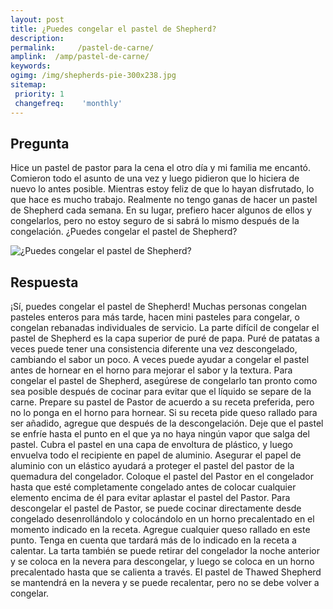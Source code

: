 ```yaml
---
layout: post
title: ¿Puedes congelar el pastel de Shepherd?  
description: 
permalink:     /pastel-de-carne/
amplink:  /amp/pastel-de-carne/
keywords: 
ogimg: /img/shepherds-pie-300x238.jpg
sitemap:
 priority: 1
 changefreq:    'monthly'
---
```




## Pregunta

Hice un pastel de pastor para la cena el otro día y mi familia me encantó. Comieron todo el asunto de una vez y luego pidieron que lo hiciera de nuevo lo antes posible. Mientras estoy feliz de que lo hayan disfrutado, lo que hace es mucho trabajo. Realmente no tengo ganas de hacer un pastel de Shepherd cada semana. En su lugar, prefiero hacer algunos de ellos y congelarlos, pero no estoy seguro de si sabrá lo mismo después de la congelación. ¿Puedes congelar el pastel de Shepherd?


![¿Puedes congelar el pastel de Shepherd?](https://sepuedecongelar.com/img/shepherds-pie-300x238.jpg "¿Puedes congelar el pastel de Shepherd?" )


## Respuesta

¡Sí, puedes congelar el pastel de Shepherd! Muchas personas congelan pasteles enteros para más tarde, hacen mini pasteles para congelar, o congelan rebanadas individuales de servicio. La parte difícil de congelar el pastel de Shepherd es la capa superior de puré de papa. Puré de patatas a veces puede tener una consistencia diferente una vez descongelado, cambiando el sabor un poco. A veces puede ayudar a congelar el pastel antes de hornear en el horno para mejorar el sabor y la textura.
Para congelar el pastel de Shepherd, asegúrese de congelarlo tan pronto como sea posible después de cocinar para evitar que el líquido se separe de la carne. Prepare su pastel de Pastor de acuerdo a su receta preferida, pero no lo ponga en el horno para hornear. Si su receta pide queso rallado para ser añadido, agregue que después de la descongelación. Deje que el pastel se enfríe hasta el punto en el que ya no haya ningún vapor que salga del pastel.
Cubra el pastel en una capa de envoltura de plástico, y luego envuelva todo el recipiente en papel de aluminio. Asegurar el papel de aluminio con un elástico ayudará a proteger el pastel del pastor de la quemadura del congelador. Coloque el pastel del Pastor en el congelador hasta que esté completamente congelado antes de colocar cualquier elemento encima de él para evitar aplastar el pastel del Pastor.
Para descongelar el pastel de Pastor, se puede cocinar directamente desde congelado desenrollándolo y colocándolo en un horno precalentado en el momento indicado en la receta. Agregue cualquier queso rallado en este punto. Tenga en cuenta que tardará más de lo indicado en la receta a calentar. La tarta también se puede retirar del congelador la noche anterior y se coloca en la nevera para descongelar, y luego se coloca en un horno precalentado hasta que se calienta a través. El pastel de Thawed Shepherd se mantendrá en la nevera y se puede recalentar, pero no se debe volver a congelar.
